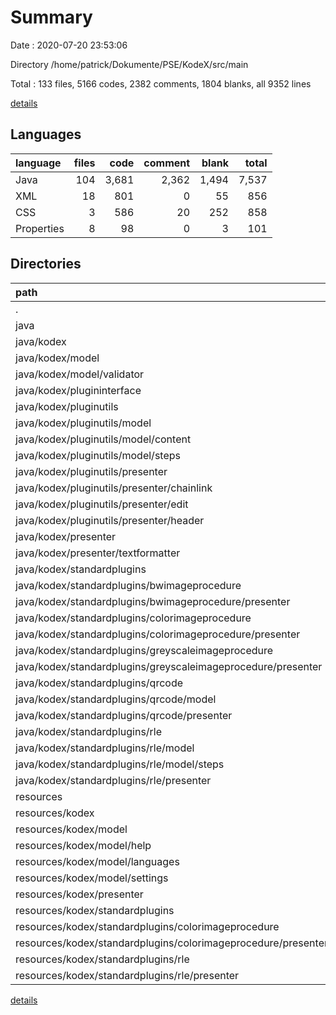 # Summary

Date : 2020-07-20 23:53:06

Directory /home/patrick/Dokumente/PSE/KodeX/src/main

Total : 133 files,  5166 codes, 2382 comments, 1804 blanks, all 9352 lines

[details](details.md)

## Languages
| language | files | code | comment | blank | total |
| :--- | ---: | ---: | ---: | ---: | ---: |
| Java | 104 | 3,681 | 2,362 | 1,494 | 7,537 |
| XML | 18 | 801 | 0 | 55 | 856 |
| CSS | 3 | 586 | 20 | 252 | 858 |
| Properties | 8 | 98 | 0 | 3 | 101 |

## Directories
| path | files | code | comment | blank | total |
| :--- | ---: | ---: | ---: | ---: | ---: |
| . | 133 | 5,166 | 2,382 | 1,804 | 9,352 |
| java | 104 | 3,681 | 2,362 | 1,494 | 7,537 |
| java/kodex | 103 | 3,656 | 2,362 | 1,488 | 7,506 |
| java/kodex/model | 16 | 726 | 556 | 270 | 1,552 |
| java/kodex/model/validator | 3 | 49 | 62 | 30 | 141 |
| java/kodex/plugininterface | 9 | 218 | 383 | 109 | 710 |
| java/kodex/pluginutils | 39 | 804 | 340 | 409 | 1,553 |
| java/kodex/pluginutils/model | 19 | 474 | 229 | 198 | 901 |
| java/kodex/pluginutils/model/content | 14 | 306 | 197 | 138 | 641 |
| java/kodex/pluginutils/model/steps | 5 | 168 | 32 | 60 | 260 |
| java/kodex/pluginutils/presenter | 20 | 330 | 111 | 211 | 652 |
| java/kodex/pluginutils/presenter/chainlink | 8 | 153 | 43 | 103 | 299 |
| java/kodex/pluginutils/presenter/edit | 6 | 95 | 38 | 63 | 196 |
| java/kodex/pluginutils/presenter/header | 6 | 82 | 30 | 45 | 157 |
| java/kodex/presenter | 14 | 1,048 | 774 | 407 | 2,229 |
| java/kodex/presenter/textformatter | 2 | 51 | 32 | 22 | 105 |
| java/kodex/standardplugins | 24 | 828 | 275 | 279 | 1,382 |
| java/kodex/standardplugins/bwimageprocedure | 3 | 138 | 44 | 31 | 213 |
| java/kodex/standardplugins/bwimageprocedure/presenter | 1 | 70 | 16 | 14 | 100 |
| java/kodex/standardplugins/colorimageprocedure | 3 | 163 | 72 | 52 | 287 |
| java/kodex/standardplugins/colorimageprocedure/presenter | 1 | 90 | 32 | 30 | 152 |
| java/kodex/standardplugins/greyscaleimageprocedure | 3 | 139 | 45 | 33 | 217 |
| java/kodex/standardplugins/greyscaleimageprocedure/presenter | 1 | 71 | 17 | 13 | 101 |
| java/kodex/standardplugins/qrcode | 11 | 192 | 79 | 96 | 367 |
| java/kodex/standardplugins/qrcode/model | 2 | 21 | 14 | 16 | 51 |
| java/kodex/standardplugins/qrcode/presenter | 7 | 117 | 43 | 60 | 220 |
| java/kodex/standardplugins/rle | 4 | 196 | 35 | 67 | 298 |
| java/kodex/standardplugins/rle/model | 1 | 43 | 0 | 20 | 63 |
| java/kodex/standardplugins/rle/model/steps | 1 | 43 | 0 | 20 | 63 |
| java/kodex/standardplugins/rle/presenter | 1 | 86 | 16 | 25 | 127 |
| resources | 29 | 1,485 | 20 | 310 | 1,815 |
| resources/kodex | 29 | 1,485 | 20 | 310 | 1,815 |
| resources/kodex/model | 8 | 98 | 0 | 3 | 101 |
| resources/kodex/model/help | 2 | 16 | 0 | 2 | 18 |
| resources/kodex/model/languages | 3 | 74 | 0 | 0 | 74 |
| resources/kodex/model/settings | 2 | 8 | 0 | 0 | 8 |
| resources/kodex/presenter | 17 | 1,111 | 12 | 199 | 1,322 |
| resources/kodex/standardplugins | 4 | 276 | 8 | 108 | 392 |
| resources/kodex/standardplugins/colorimageprocedure | 2 | 138 | 4 | 54 | 196 |
| resources/kodex/standardplugins/colorimageprocedure/presenter | 2 | 138 | 4 | 54 | 196 |
| resources/kodex/standardplugins/rle | 2 | 138 | 4 | 54 | 196 |
| resources/kodex/standardplugins/rle/presenter | 2 | 138 | 4 | 54 | 196 |

[details](details.md)